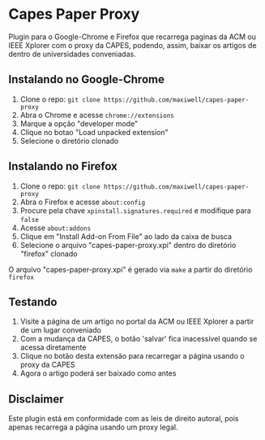 Capes Paper Proxy
===============

Plugin para o Google-Chrome e Firefox que recarrega paginas da ACM ou IEEE Xplorer com 
o proxy da CAPES, podendo, assim, baixar os artigos de dentro de 
universidades conveniadas.

Instalando no Google-Chrome
-----------

1. Clone o repo: ``git clone https://github.com/maxiwell/capes-paper-proxy``
2. Abra o Chrome e acesse ``chrome://extensions``
3. Marque a opção "developer mode"
4. Clique no botao "Load unpacked extension" 
5. Selecione o diretório clonado

Instalando no Firefox
-----------

1. Clone o repo: ``git clone https://github.com/maxiwell/capes-paper-proxy``
2. Abra o Firefox e acesse ``about:config``
3. Procure pela chave ``xpinstall.signatures.required`` e modifique para ``false``
4. Acesse ``about:addons``
5. Clique em "Install Add-on From File" ao lado da caixa de busca
6. Selecione o arquivo "capes-paper-proxy.xpi" dentro do diretório "firefox" clonado

O arquivo "capes-paper-proxy.xpi" é gerado via ``make`` a partir do diretório ``firefox``

Testando
----------

1. Visite a página de um artigo no portal da ACM ou IEEE Xplorer a partir de um lugar conveniado
1. Com a mudança da CAPES, o botão 'salvar' fica inacessível quando se acessa diretamente
1. Clique no botão desta extensão para recarregar a página usando o proxy da CAPES
1. Agora o artigo poderá ser baixado como antes

Disclaimer
----------

Este plugin está em conformidade com as leis de direito autoral,
pois apenas recarrega a página usando um proxy legal. 


